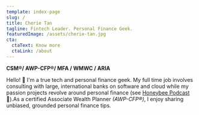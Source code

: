 ```yaml
---
template: index-page
slug: /
title: Cherie Tan
tagline: Fintech Leader. Personal Finance Geek.
featuredImage: /assets/cherie-tan.jpg
cta:
  ctaText: Know more
  ctaLink: /about
---
```

**CSM®/ AWP-CFP®/ MFA / WMWC / ARIA**

Hello! 👋 I'm a true tech and personal finance geek. My full time job involves consulting with large, international banks on software and cloud while my passion projects revolve around personal finance (see [Honeybee Podcast ](https://anchor.fm/honeybee-podcast)🐝).As a certified Associate Wealth Planner *(AWP-CFP®)*, I enjoy sharing unbiased, grounded personal finance tips.